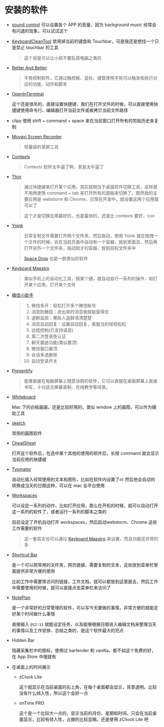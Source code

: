 # 安装的软件
- [sound control](https://www.macappbox.com/a/sound-control-2.html) 可以设置各个 APP 的音量，因为 background music 经常会有闪退的现象，可以试试这个

- [KeyboardCleanTool](https://www.macappbox.com/a/668.html) 禁用掉当前的键盘和 Touchbar，可是我还是想找一个只是禁止 touchbar 的工具

  > 这个说是可以让小孩不要乱按电脑之类的
  
- [Better And Better](https://www.macappbox.com/a/627.html)
  
    > 手势控制软件，它通过触控板、鼠标、键盘使用手势可以触发和执行对应的功能、动作和脚本
    
- [OpenInTerminal](https://www.macappbox.com/a/OpenInTerminal.html) 

    这个还是很吊的，直接设置快捷键，我们在打开文件的时候，可以直接使用快捷键使用命令行、编辑器打开当前文件或者拷贝当前文件路径  

- clipy 使用 shift + command + space 来在当前窗口打开所有的剪贴历史来复制

-  [Movavi Screen Recorder](https://www.macappbox.com/a/Movavi-Screen-Recorder.html)  
   
    > 轻量级的录屏工具
    
- [Contexts](https://www.macappbox.com/a/821.html)
  
    > Contexts 软件太牛逼了啊，真是太牛逼了
    
- [Thor](https://www.macappbox.com/a/609.html) 
  
    > 通过快捷键来打开某个应用，其实就相当于桌面软件切换工具，这样就不用再使用 command + tab 来打开所有的面板来切换了，既然我的主要应用是 webstorm 和 Chrome，日常在开发中，就设置这两个应用就可以了
    >
    > 这个才是切换应用最好的，也是最快的，还是比 contexts 要好，con
    
- [Yoink](https://www.macappbox.com/a/yoink.html) 
  
    > 日常复制文件需要打开两个文件夹，然后拖动，使用 Yoink 就在拖拽一个文件的时候，会在当前页面中自动有一个容器，放到里面去，然后再打开另外一个文件夹，拖动刚才的容器，放到目标文件夹中
    >
    > [Space Drop](https://xclient.info/s/space-drop.html) 也是一款类似的软件
    
- [Keyboard Maestro](https://www.macappbox.com/a/keyborad-maestro.html) 
  
   > 类似手机上的自动化工具，按某个键，就自动自行一系列的操作，如打开某个应用，打开某个文件    
   
- [微信小助手](https://www.macappbox.com/a/WeChat-Extension-for-mac.html)   
  
   > 1. 微信多开：轻松打开多个微信帐号
   > 2. 消息防撤回：发出来的消息我就能留得住
   > 3. 退群监控：哪些人退群清清楚楚
   > 4. 消息自动回复：设置自动回复，客服当的轻轻松松
   > 5. 远程控制(已支持语音)
   > 6. 第二次登录免认证
   > 7. 聊天置底功能(类似置顶)
   > 8. 微信窗口置顶
   > 9. 会话多选删除
   > 10. 自动登录开关
   
- [Presentify](https://www.macappbox.com/a/616.html)
  
    >能够直接在电脑屏幕上随意涂鸦的软件，它可以直接在桌面屏幕上直接书写，十分适合屏幕录制、在线教学等场景。

- [Whiteboard](https://www.macappbox.com/a/613.html)

  Mac 下的白板画画，还是比较好用的，类似 window 上的画图，可以作为辅助工具

- [sketch](https://www.macappbox.com/a/sketch.html)

  常用的画图软件

- [CheatSheet](https://www.macappbox.com/a/cheatsheet.html)

  打开这个软件后，在选中某个其他的使用的软件后，长按 command 就会显示当前应用的快捷键

- [Typinator](https://www.macappbox.com/a/typinator.html)

  自动化插入经常使用的文本和图形，比如在软件内设置了`dt` 然后他会自动的转换成当天的日期这种，可以在 mac 全平台使用
  
- [Workspaces](https://xclient.info/s/workspaces.html)

    可以设定一系列的动作，比如打开应用，那么在开机的时候，就可以自动打开这一系列的软件了，或者运行一系列的脚本之类的

    目前设定了开机自动打开 workspaces，然后启动webstorm、Chrome 这些工作需要的软件

    > 这一套其实也可以通过  [Keyboard Maestro](https://www.macappbox.com/a/keyborad-maestro.html)  来设置，而且功能还非常的多

- [Shortcut Bar](https://xclient.info/s/shortcut-bar.html#versions)

  是一个可以把常用的文件夹，网页链接，需要复制的文本，这些放到菜单栏里面提供非常方便的使用

  比如工作中需要常访问的链接，工作文档，就可以都放到这里面去，然后工作中需要使用的时候，就可以直接点击菜单栏来访问了

- [NotePlan](https://xclient.info/s/noteplan.html#versions) 

  是一个非常好的日常管理的软件，可以写今天要做的事情，非常方便的就能定好某个时间做什么事情

  直接输入 `@12:11` 就能设定任务，以及能够根据日期进入编辑文档来整理当天的事情以及工作安排、总结之类的，是这个软件最大的亮点
  
- Hidden Bar

    隐藏采集栏中的图标，使用过 bartender 和 vanilla，都不如这个免费的好，在 App Store 中搜就有 

- 在桌面上的时间展示

    - zClock Lite 

        这个就显示在当前桌面的右上角，在每个桌面都会显示，背景透明，比较没有什么倾入性，所以这个会好一点

    - onTime PRO 

        这个是一个比较大一点的，显示当前的月份、星期和时间，只会在当前桌面显示，比较有倾入性，占据的比较显眼。还是使用 zCliock Lite 吧